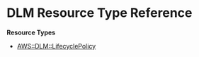 # DLM Resource Type Reference<a name="AWS_DLM"></a>

**Resource Types**
+ [AWS::DLM::LifecyclePolicy](aws-resource-dlm-lifecyclepolicy.md)